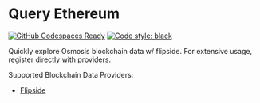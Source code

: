 # Query Ethereum

[![GitHub Codespaces Ready](https://img.shields.io/badge/GitHub%20Codespaces-Ready-green)](https://github.com/features/codespaces)
[![Code style: black](https://img.shields.io/badge/Code%20style-black-000000.svg)](https://github.com/psf/black)

Quickly explore Osmosis blockchain data w/ flipside. For extensive usage, register directly with providers.

Supported Blockchain Data Providers:
* [Flipside](https://flipsidecrypto.xyz/)
